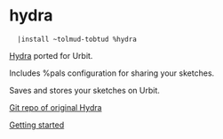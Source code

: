 # hydra
```
  |install ~tolmud-tobtud %hydra
```
[Hydra](https://hydra.ojack.xyz/) ported for Urbit.

Includes %pals configuration for sharing your sketches. 

Saves and stores your sketches on Urbit.


[Git repo of original Hydra](https://github.com/ojack/hydra/tree/main)


[Getting started](https://github.com/ojack/hydra/tree/main#getting-started)
